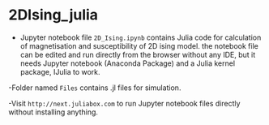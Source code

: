 # 2DIsing_julia
- Jupyter notebook file `2D_Ising.ipynb` contains Julia code for calculation of magnetisation and susceptibility of 2D ising model. the notebook file can be edited and run directly from the browser without any IDE, but it needs Jupyter notebook (Anaconda Package) and a Julia kernel package, IJulia to work.

-Folder named `Files` contains .jl files for simulation.

-Visit `http://next.juliabox.com` to run Jupyter notebook files directly without installing anything.
